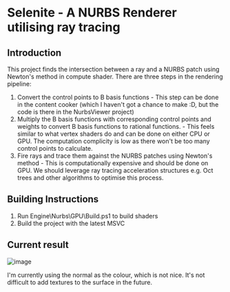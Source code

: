 # Selenite - A NURBS Renderer utilising ray tracing

## Introduction
This project finds the intersection between a ray and a NURBS patch using Newton's method in compute shader. There are three steps in the rendering pipeline:
1) Convert the control points to B basis functions - This step can be done in the content cooker (which I haven't got a chance to make :D, but the code is there in the NurbsViewer project)
2) Multiply the B basis functions with corresponding control points and weights to convert B basis functions to rational functions. - This feels similar to what vertex shaders do and can be done on either CPU or GPU. The computation complicity is low as there won't be too many control points to calculate.
3) Fire rays and trace them against the NURBS patches using Newton's method - This is computationally expensive and should be done on GPU. We should leverage ray tracing acceleration structures e.g. Oct trees and other algorithms to optimise this process.

## Building Instructions
1) Run Engine\Nurbs\GPU\Build.ps1 to build shaders
2) Build the project with the latest MSVC

## Current result
![image](https://github.com/a1q123456/Selenite/assets/1059544/8ebc709e-4341-4594-bcec-724278c14eb1)

I'm currently using the normal as the colour, which is not nice. It's not difficult to add textures to the surface in the future.

